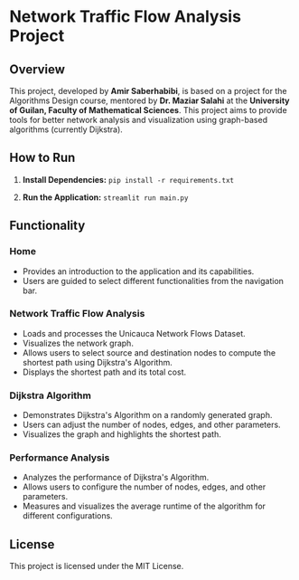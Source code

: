 # **Network Traffic Flow Analysis Project**

## Overview
This project, developed by **Amir Saberhabibi**, is based on a project for the Algorithms Design course, mentored by **Dr. Maziar Salahi** at the **University of Guilan, Faculty of Mathematical Sciences**. This project aims to provide tools for better network analysis and visualization using graph-based algorithms (currently Dijkstra).


## How to Run

1. **Install Dependencies:**
        ```
pip install -r requirements.txt
        ```

2. **Run the Application:**
        ```
streamlit run main.py
        ```

## Functionality

### Home
- Provides an introduction to the application and its capabilities.
- Users are guided to select different functionalities from the navigation bar.

### Network Traffic Flow Analysis
- Loads and processes the Unicauca Network Flows Dataset.
- Visualizes the network graph.
- Allows users to select source and destination nodes to compute the shortest path using Dijkstra's Algorithm.
- Displays the shortest path and its total cost.

### Dijkstra Algorithm
- Demonstrates Dijkstra's Algorithm on a randomly generated graph.
- Users can adjust the number of nodes, edges, and other parameters.
- Visualizes the graph and highlights the shortest path.

### Performance Analysis
- Analyzes the performance of Dijkstra's Algorithm.
- Allows users to configure the number of nodes, edges, and other parameters.
- Measures and visualizes the average runtime of the algorithm for different configurations.


## License
This project is licensed under the MIT License.
